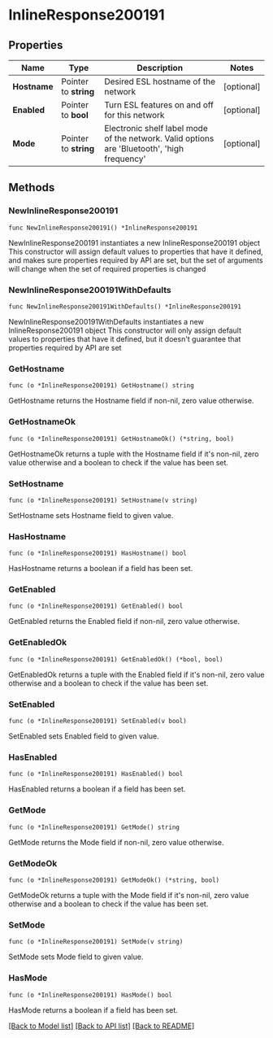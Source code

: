 # InlineResponse200191

## Properties

Name | Type | Description | Notes
------------ | ------------- | ------------- | -------------
**Hostname** | Pointer to **string** | Desired ESL hostname of the network | [optional] 
**Enabled** | Pointer to **bool** | Turn ESL features on and off for this network | [optional] 
**Mode** | Pointer to **string** | Electronic shelf label mode of the network. Valid options are &#39;Bluetooth&#39;, &#39;high frequency&#39; | [optional] 

## Methods

### NewInlineResponse200191

`func NewInlineResponse200191() *InlineResponse200191`

NewInlineResponse200191 instantiates a new InlineResponse200191 object
This constructor will assign default values to properties that have it defined,
and makes sure properties required by API are set, but the set of arguments
will change when the set of required properties is changed

### NewInlineResponse200191WithDefaults

`func NewInlineResponse200191WithDefaults() *InlineResponse200191`

NewInlineResponse200191WithDefaults instantiates a new InlineResponse200191 object
This constructor will only assign default values to properties that have it defined,
but it doesn't guarantee that properties required by API are set

### GetHostname

`func (o *InlineResponse200191) GetHostname() string`

GetHostname returns the Hostname field if non-nil, zero value otherwise.

### GetHostnameOk

`func (o *InlineResponse200191) GetHostnameOk() (*string, bool)`

GetHostnameOk returns a tuple with the Hostname field if it's non-nil, zero value otherwise
and a boolean to check if the value has been set.

### SetHostname

`func (o *InlineResponse200191) SetHostname(v string)`

SetHostname sets Hostname field to given value.

### HasHostname

`func (o *InlineResponse200191) HasHostname() bool`

HasHostname returns a boolean if a field has been set.

### GetEnabled

`func (o *InlineResponse200191) GetEnabled() bool`

GetEnabled returns the Enabled field if non-nil, zero value otherwise.

### GetEnabledOk

`func (o *InlineResponse200191) GetEnabledOk() (*bool, bool)`

GetEnabledOk returns a tuple with the Enabled field if it's non-nil, zero value otherwise
and a boolean to check if the value has been set.

### SetEnabled

`func (o *InlineResponse200191) SetEnabled(v bool)`

SetEnabled sets Enabled field to given value.

### HasEnabled

`func (o *InlineResponse200191) HasEnabled() bool`

HasEnabled returns a boolean if a field has been set.

### GetMode

`func (o *InlineResponse200191) GetMode() string`

GetMode returns the Mode field if non-nil, zero value otherwise.

### GetModeOk

`func (o *InlineResponse200191) GetModeOk() (*string, bool)`

GetModeOk returns a tuple with the Mode field if it's non-nil, zero value otherwise
and a boolean to check if the value has been set.

### SetMode

`func (o *InlineResponse200191) SetMode(v string)`

SetMode sets Mode field to given value.

### HasMode

`func (o *InlineResponse200191) HasMode() bool`

HasMode returns a boolean if a field has been set.


[[Back to Model list]](../README.md#documentation-for-models) [[Back to API list]](../README.md#documentation-for-api-endpoints) [[Back to README]](../README.md)


